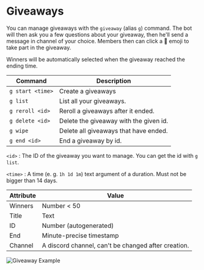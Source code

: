 # Giveaways

You can manage giveaways with the `giveaway` (alias `g`) command. The bot will then ask you a few questions about your giveaway, then he'll send a message in channel of your choice. Members then can click a 🥳 emoji to take part in the giveaway. 

Winners will be automatically selected when the giveaway reached the ending time.

| Command          | Description                             |  
| -------------    | -------------------------               | 
| `g start <time>` | Create a giveaways                      |  
| `g list`         | List all your giveaways.                |
| `g reroll <id>`  | Reroll a giveaways after it ended.      | 
| `g delete <id>`  | Delete the giveaway with the given id.  |    
| `g wipe`         | Delete all giveaways that have ended.   |
| `g end <id>`     | End a giveaway by id.                   | 


`<id>` : The ID of the giveaway you want to manage. You can get the id with `g list`.

`<time>` : A time (e. g. `1h 1d 1m`) text argument of a duration. Must not be bigger than 14 days.



| Attribute | Value                                               |            
| ----------| -------------------------                           | 
| Winners   | Number < 50                                         |  
| Title     | Text                                                |
| ID        | Number (autogenerated)                              | 
| End       | Minute-precise timestamp                            |    
| Channel   | A discord channel, can't be changed after creation. |


![Giveaway Example](/assets/img/giveaway.png)
